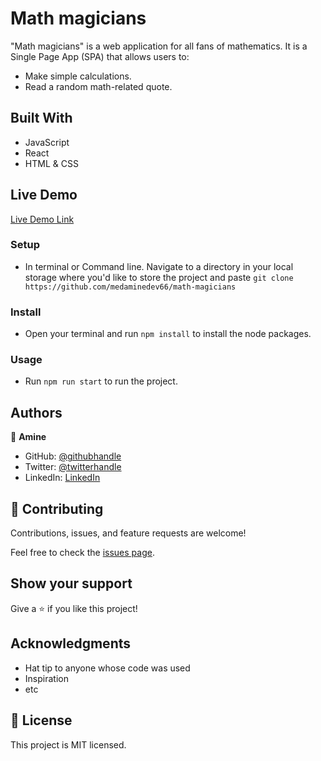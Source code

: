 # Math magicians

"Math magicians" is a web application for all fans of mathematics. It is a Single Page App (SPA) that allows users to:
- Make simple calculations.
- Read a random math-related quote.


## Built With

- JavaScript
- React
- HTML & CSS
## Live Demo

[Live Demo Link](https://medaminedev66.github.io/math-magicians/)

### Setup
- In terminal or Command line. Navigate to a directory in your local storage where you'd like to store the project and paste ```git clone https://github.com/medaminedev66/math-magicians```
### Install
- Open your terminal and run `npm install` to install the node packages.
### Usage
- Run `npm run start` to run the project.

## Authors

👤 **Amine**

- GitHub: [@githubhandle](https://github.com/medaminedev66)
- Twitter: [@twitterhandle](https://twitter.com/medaminesmahi)
- LinkedIn: [LinkedIn](https://www.linkedin.com/in/mohammed-amine-smahi-1b8615187)


## 🤝 Contributing

Contributions, issues, and feature requests are welcome!

Feel free to check the [issues page](../../issues/).

## Show your support

Give a ⭐️ if you like this project!

## Acknowledgments

- Hat tip to anyone whose code was used
- Inspiration
- etc

## 📝 License

This project is MIT licensed.

